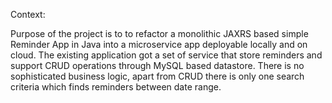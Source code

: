 Context:

Purpose of the project is to  to refactor a monolithic JAXRS based simple Reminder App in Java into a microservice app deployable locally and on cloud.
The existing application got a set of service that store reminders and support CRUD operations through MySQL based datastore. There is no sophisticated business logic,
apart from CRUD there is only one search criteria which finds reminders between date range.
